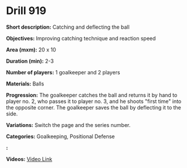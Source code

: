 # Drill 919

**Short description:**
Catching and deflecting the ball

**Objectives:**
Improving catching technique and reaction speed

**Area (mxm):**
20 x 10

**Duration (min):**
2-3

**Number of players:**
1 goalkeeper and 2 players

**Materials:**
Balls

**Progression:**
The goalkeeper catches the ball and returns it by hand to player no. 2, who passes it to player no. 3, and he shoots "first time" into the opposite corner. The goalkeeper saves the ball by deflecting it to the side.

**Variations:**
Switch the page and the series number.

**Categories:**
Goalkeeping, Positional Defense

**:**


**Videos:**
[Video Link](https://www.youtube.com/embed/GtaoaIcuyMU)

